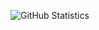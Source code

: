 ![GitHub Statistics](https://github-readme-stats.vercel.app/api?username=qreardedwastaken&theme=transparent&hide_border=true)